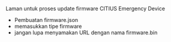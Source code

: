 Laman untuk proses update firmware CITIUS Emergency Device
- Pembuatan firmware.json
- memasukkan tipe firmware
- jangan lupa menyamakan URL dengan nama firmware.bin
